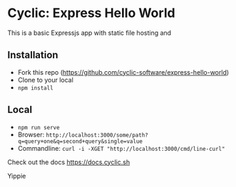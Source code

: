 # Cyclic: Express Hello World

This is a basic Expressjs app with static file hosting and 

## Installation

- Fork this repo (https://github.com/cyclic-software/express-hello-world)
- Clone to your local
- `npm install`

## Local

- `npm run serve`
- Browser: `http://localhost:3000/some/path?q=query+one&q=second+query&single=value`
- Commandline: `curl -i -XGET "http://localhost:3000/cmd/line-curl"`

Check out the docs https://docs.cyclic.sh

Yippie
